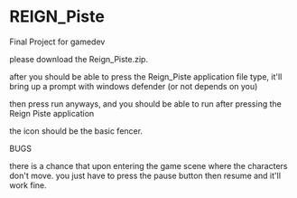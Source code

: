 # REIGN_Piste
 Final Project for gamedev

please download the Reign_Piste.zip. 

after you should be able to press the Reign_Piste application file type, it'll bring up a prompt with windows defender (or not depends on you)

then press run anyways, and you should be able to run after pressing the Reign Piste application

the icon should be the basic fencer.

BUGS

there is a chance that upon entering the game scene where the characters don't move. you just have to press the pause button then resume and it'll work fine.
 
